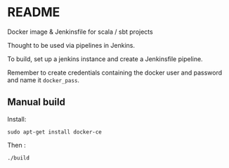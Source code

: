 # README

Docker image & Jenkinsfile for scala / sbt projects

Thought to be used via pipelines in Jenkins.

To build, set up a jenkins instance and create a Jenkinsfile pipeline. 

Remember to create credentials containing the docker user and password and name it `docker_pass`.

## Manual build 

Install:

```
sudo apt-get install docker-ce
```

Then :

```
./build
```
